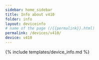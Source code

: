 ```yaml
---
sidebar: home_sidebar
title: Info about v410
folder: info
layout: deviceinfo
# name of the page (/{{permalink}}.html)
permalink: /devices/v410/
device: v410
---
```

{% include templates/device_info.md %}
